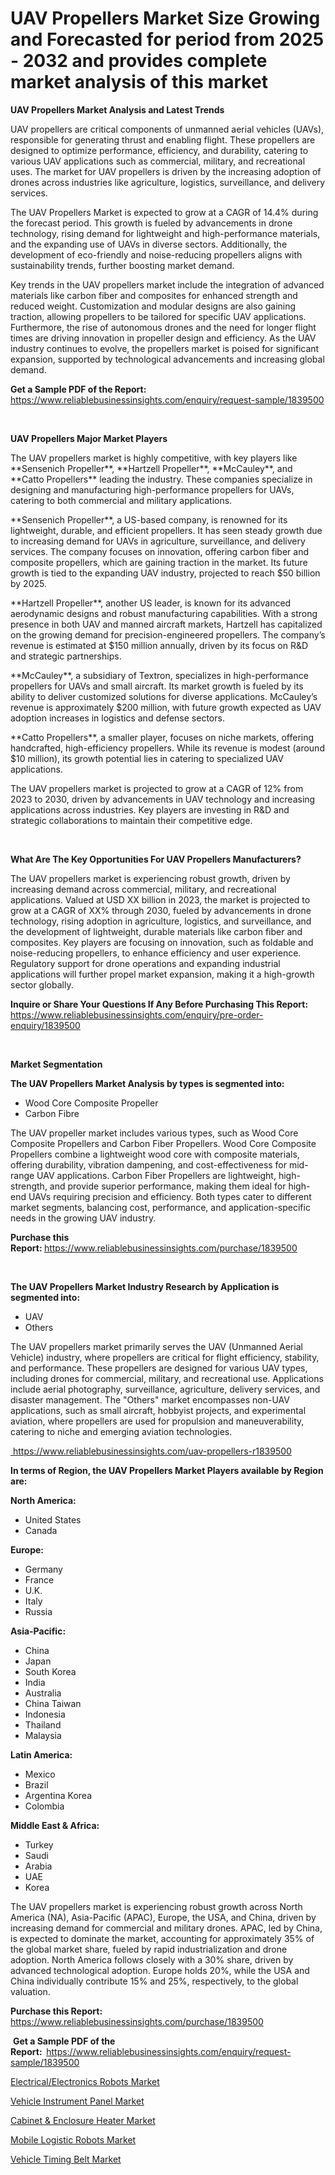 <p><h1>UAV Propellers Market Size Growing and Forecasted for period from 2025 - 2032 and provides complete market analysis of this market</h1></p><p><strong>UAV Propellers Market Analysis and Latest Trends</strong></p>
<p><p>UAV propellers are critical components of unmanned aerial vehicles (UAVs), responsible for generating thrust and enabling flight. These propellers are designed to optimize performance, efficiency, and durability, catering to various UAV applications such as commercial, military, and recreational uses. The market for UAV propellers is driven by the increasing adoption of drones across industries like agriculture, logistics, surveillance, and delivery services.</p><p>The UAV Propellers Market is expected to grow at a CAGR of 14.4% during the forecast period. This growth is fueled by advancements in drone technology, rising demand for lightweight and high-performance materials, and the expanding use of UAVs in diverse sectors. Additionally, the development of eco-friendly and noise-reducing propellers aligns with sustainability trends, further boosting market demand.</p><p>Key trends in the UAV propellers market include the integration of advanced materials like carbon fiber and composites for enhanced strength and reduced weight. Customization and modular designs are also gaining traction, allowing propellers to be tailored for specific UAV applications. Furthermore, the rise of autonomous drones and the need for longer flight times are driving innovation in propeller design and efficiency. As the UAV industry continues to evolve, the propellers market is poised for significant expansion, supported by technological advancements and increasing global demand.</p></p>
<p><strong>Get a Sample PDF of the Report:&nbsp;</strong> <a href="https://www.reliablebusinessinsights.com/enquiry/request-sample/1839500?utm_campaign=1873&utm_medium=2&utm_source=Github&utm_content=ia&utm_term=22012025&utm_id=uav-propellers">https://www.reliablebusinessinsights.com/enquiry/request-sample/1839500</a></p>
<p>&nbsp;</p>
<p><strong>UAV Propellers Major Market Players</strong></p>
<p><p>The UAV propellers market is highly competitive, with key players like **Sensenich Propeller**, **Hartzell Propeller**, **McCauley**, and **Catto Propellers** leading the industry. These companies specialize in designing and manufacturing high-performance propellers for UAVs, catering to both commercial and military applications.</p><p>**Sensenich Propeller**, a US-based company, is renowned for its lightweight, durable, and efficient propellers. It has seen steady growth due to increasing demand for UAVs in agriculture, surveillance, and delivery services. The company focuses on innovation, offering carbon fiber and composite propellers, which are gaining traction in the market. Its future growth is tied to the expanding UAV industry, projected to reach $50 billion by 2025.</p><p>**Hartzell Propeller**, another US leader, is known for its advanced aerodynamic designs and robust manufacturing capabilities. With a strong presence in both UAV and manned aircraft markets, Hartzell has capitalized on the growing demand for precision-engineered propellers. The company’s revenue is estimated at $150 million annually, driven by its focus on R&D and strategic partnerships.</p><p>**McCauley**, a subsidiary of Textron, specializes in high-performance propellers for UAVs and small aircraft. Its market growth is fueled by its ability to deliver customized solutions for diverse applications. McCauley’s revenue is approximately $200 million, with future growth expected as UAV adoption increases in logistics and defense sectors.</p><p>**Catto Propellers**, a smaller player, focuses on niche markets, offering handcrafted, high-efficiency propellers. While its revenue is modest (around $10 million), its growth potential lies in catering to specialized UAV applications.</p><p>The UAV propellers market is projected to grow at a CAGR of 12% from 2023 to 2030, driven by advancements in UAV technology and increasing applications across industries. Key players are investing in R&D and strategic collaborations to maintain their competitive edge.</p></p>
<p>&nbsp;</p>
<p><strong>What Are The Key Opportunities For UAV Propellers Manufacturers?</strong></p>
<p><p>The UAV propellers market is experiencing robust growth, driven by increasing demand across commercial, military, and recreational applications. Valued at USD XX billion in 2023, the market is projected to grow at a CAGR of XX% through 2030, fueled by advancements in drone technology, rising adoption in agriculture, logistics, and surveillance, and the development of lightweight, durable materials like carbon fiber and composites. Key players are focusing on innovation, such as foldable and noise-reducing propellers, to enhance efficiency and user experience. Regulatory support for drone operations and expanding industrial applications will further propel market expansion, making it a high-growth sector globally.</p></p>
<p><strong>Inquire or Share Your Questions If Any Before Purchasing This Report:</strong> <a href="https://www.reliablebusinessinsights.com/enquiry/pre-order-enquiry/1839500?utm_campaign=1873&utm_medium=2&utm_source=Github&utm_content=ia&utm_term=22012025&utm_id=uav-propellers">https://www.reliablebusinessinsights.com/enquiry/pre-order-enquiry/1839500</a></p>
<p>&nbsp;</p>
<p><strong>Market Segmentation</strong></p>
<p><strong>The UAV Propellers Market Analysis by types is segmented into:</strong></p>
<p><ul><li>Wood Core Composite Propeller</li><li>Carbon Fibre</li></ul></p>
<p><p>The UAV propeller market includes various types, such as Wood Core Composite Propellers and Carbon Fiber Propellers. Wood Core Composite Propellers combine a lightweight wood core with composite materials, offering durability, vibration dampening, and cost-effectiveness for mid-range UAV applications. Carbon Fiber Propellers are lightweight, high-strength, and provide superior performance, making them ideal for high-end UAVs requiring precision and efficiency. Both types cater to different market segments, balancing cost, performance, and application-specific needs in the growing UAV industry.</p></p>
<p><strong>Purchase this Report:&nbsp;</strong><a href="https://www.reliablebusinessinsights.com/purchase/1839500?utm_campaign=1873&utm_medium=2&utm_source=Github&utm_content=ia&utm_term=22012025&utm_id=uav-propellers">https://www.reliablebusinessinsights.com/purchase/1839500</a></p>
<p>&nbsp;</p>
<p><strong>The UAV Propellers Market Industry Research by Application is segmented into:</strong></p>
<p><ul><li>UAV</li><li>Others</li></ul></p>
<p><p>The UAV propellers market primarily serves the UAV (Unmanned Aerial Vehicle) industry, where propellers are critical for flight efficiency, stability, and performance. These propellers are designed for various UAV types, including drones for commercial, military, and recreational use. Applications include aerial photography, surveillance, agriculture, delivery services, and disaster management. The "Others" market encompasses non-UAV applications, such as small aircraft, hobbyist projects, and experimental aviation, where propellers are used for propulsion and maneuverability, catering to niche and emerging aviation technologies.</p></p>
<p><a href="https://www.reliablebusinessinsights.com/uav-propellers-r1839500?utm_campaign=1873&utm_medium=2&utm_source=Github&utm_content=ia&utm_term=22012025&utm_id=uav-propellers">&nbsp;https://www.reliablebusinessinsights.com/uav-propellers-r1839500</a></p>
<p><strong>In terms of Region, the UAV Propellers Market Players available by Region are:</strong></p>
<p>
    <p> <strong> North America: </strong>
        <ul>
            <li>United States</li>
            <li>Canada</li>
        </ul>
        </p> 
    <p> <strong> Europe: </strong>
        <ul>
            <li>Germany</li>
            <li>France</li>
            <li>U.K.</li>
            <li>Italy</li>
            <li>Russia</li>
        </ul>
        </p> 
    <p> <strong> Asia-Pacific: </strong>
        <ul>
            <li>China</li>
            <li>Japan</li>
            <li>South Korea</li>
            <li>India</li>
            <li>Australia</li>
            <li>China Taiwan</li>
            <li>Indonesia</li>
            <li>Thailand</li>
            <li>Malaysia</li>
        </ul>
        </p> 
    <p> <strong> Latin America: </strong>
        <ul>
            <li>Mexico</li>
            <li>Brazil</li>
            <li>Argentina Korea</li>
            <li>Colombia</li>
        </ul>
        </p> 
    <p> <strong> Middle East & Africa: </strong>
        <ul>
            <li>Turkey</li>
            <li>Saudi</li>
            <li>Arabia</li>
            <li>UAE</li>
            <li>Korea</li>
        </ul>
    </p>
    </p>
<p><p>The UAV propellers market is experiencing robust growth across North America (NA), Asia-Pacific (APAC), Europe, the USA, and China, driven by increasing demand for commercial and military drones. APAC, led by China, is expected to dominate the market, accounting for approximately 35% of the global market share, fueled by rapid industrialization and drone adoption. North America follows closely with a 30% share, driven by advanced technological adoption. Europe holds 20%, while the USA and China individually contribute 15% and 25%, respectively, to the global valuation.</p></p>
<p><strong>Purchase this Report: </strong><a href="https://www.reliablebusinessinsights.com/purchase/1839500?utm_campaign=1873&utm_medium=2&utm_source=Github&utm_content=ia&utm_term=22012025&utm_id=uav-propellers">https://www.reliablebusinessinsights.com/purchase/1839500</a></p>
<p>&nbsp;<strong>Get a Sample PDF of the Report:&nbsp;&nbsp;</strong><a href="https://www.reliablebusinessinsights.com/enquiry/request-sample/1839500?utm_campaign=1873&utm_medium=2&utm_source=Github&utm_content=ia&utm_term=22012025&utm_id=uav-propellers">https://www.reliablebusinessinsights.com/enquiry/request-sample/1839500</a></p>
<p><strong></strong></p>
<p><p><a href="https://www.linkedin.com/pulse/essential-overview-electricalelectronics-robots-market-projected-9mysf?utm_campaign=1873&utm_medium=2&utm_source=Github&utm_content=ia&utm_term=22012025&utm_id=uav-propellers">Electrical/Electronics Robots Market</a></p><p><a href="https://github.com/barnickclara79/Market-Research-Report-List-1/blob/main/vehicle-instrument-panel-market.md?utm_campaign=1873&utm_medium=2&utm_source=Github&utm_content=ia&utm_term=22012025&utm_id=uav-propellers">Vehicle Instrument Panel Market</a></p><p><a href="https://www.linkedin.com/pulse/cabinet-enclosure-heater-market-analysis-trends-revenue-l35tc?utm_campaign=1873&utm_medium=2&utm_source=Github&utm_content=ia&utm_term=22012025&utm_id=uav-propellers">Cabinet & Enclosure Heater Market</a></p><p><a href="https://www.linkedin.com/pulse/revenue-analysis-forecast-mobile-logistic-robots-market-rp5jc?utm_campaign=1873&utm_medium=2&utm_source=Github&utm_content=ia&utm_term=22012025&utm_id=uav-propellers">Mobile Logistic Robots Market</a></p><p><a href="https://github.com/waverlyam689/Market-Research-Report-List-1/blob/main/vehicle-timing-belt-market.md?utm_campaign=1873&utm_medium=2&utm_source=Github&utm_content=ia&utm_term=22012025&utm_id=uav-propellers">Vehicle Timing Belt Market</a></p></p>